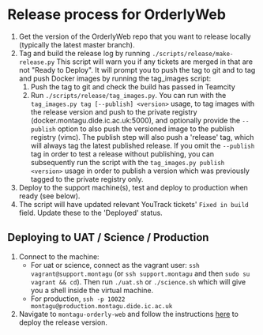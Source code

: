 # Release process for OrderlyWeb

1. Get the version of the OrderlyWeb repo that you want to release locally (typically the latest master branch).  
1. Tag and build the release log by running 
   `./scripts/release/make-release.py`
   This script will warn you if any tickets are merged in that are not "Ready 
   to Deploy". It will prompt you to push the tag to git and to tag and push Docker images by running the tag_images 
   script:
    1. Push the tag to git and check the build has passed in Teamcity
    1. Run `./scripts/release/tag_images.py`. You can run with the `tag_images.py tag [--publish] <version>`
    usage, to tag images with the release version and push to the private registry (docker.montagu.dide.ic.ac.uk:5000),
    and optionally provide the `--publish` option to also push the versioned image to the publish registry (vimc).
    The publish step will also push a 'release' tag, which will always tag the latest published release. 
    If you omit the `--publish` tag in order to test a release without publishing, you can subsequently run the script 
    with the `tag_images.py publish <version>` usage in order to publish a version which was previously tagged to the 
    private registry only. 
1. Deploy to the support machine(s), test and deploy to production when ready (see below).
1. The script will have updated relevant YouTrack tickets' `Fixed in build` field. Update these to the 'Deployed' status.

## Deploying to UAT / Science / Production

1. Connect to the machine:
    - For uat or science, connect as the vagrant user: `ssh vagrant@support.montagu` (or `ssh support.montagu` and then 
       `sudo su vagrant && cd`). Then run `./uat.sh` or `./science.sh` which will give you a shell inside the virtual 
       machine.
    - For production, `ssh -p 10022 montagu@production.montagu.dide.ic.ac.uk`   
1. Navigate to `montagu-orderly-web` and follow the instructions 
   [here](https://github.com/vimc/montagu-orderly-web/blob/master/README.md) to deploy the release version.